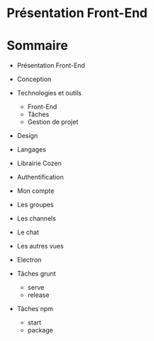 # Présentation Front-End

# Sommaire

- Présentation Front-End
- Conception
- Technologies et outils

   - Front-End
   - Tâches
   - Gestion de projet 

- Design
- Langages
- Librairie Cozen
- Authentification
- Mon compte
- Les groupes
- Les channels
- Le chat
- Les autres vues  
- Electron
- Tâches grunt

   - serve
   - release

- Tâches npm

   - start
   - package
